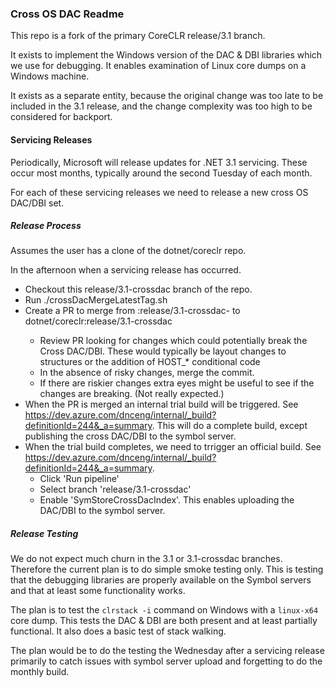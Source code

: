 ### Cross OS DAC Readme

This repo is a fork of the primary CoreCLR release/3.1 branch.

It exists to implement the Windows version of the DAC & DBI libraries
which we use for debugging. It enables examination of Linux core dumps
on a Windows machine.

It exists as a separate entity, because the original change was too late
to be included in the 3.1 release, and the change complexity was too
high to be considered for backport.

#### Servicing Releases

Periodically, Microsoft will release updates for .NET 3.1 servicing.
These occur most months, typically around the second Tuesday of each
month.

For each of these servicing releases we need to release a new cross OS
DAC/DBI set.

##### Release Process

Assumes the user has a clone of the dotnet/coreclr repo.

In the afternoon when a servicing release has occurred.
- Checkout this release/3.1-crossdac branch of the repo.
- Run ./crossDacMergeLatestTag.sh <upstream>
- Create a PR to merge from <upstream>:release/3.1-crossdac-<latestTag>
  to dotnet/coreclr:release/3.1-crossdac
  - Review PR looking for changes which could potentially break the Cross
    DAC/DBI. These would typically be layout changes to structures or the
    addition of HOST_* conditional code
  - In the absence of risky changes, merge the commit.
  - If there are riskier changes extra eyes might be useful to see if the
    changes are breaking. (Not really expected.)
- When the PR is merged an internal trial build will be triggered. See
  https://dev.azure.com/dnceng/internal/_build?definitionId=244&_a=summary.
  This will do a complete build, except publishing the cross DAC/DBI to
  the symbol server.
- When the trial build completes, we need to trrigger an official build.
  See https://dev.azure.com/dnceng/internal/_build?definitionId=244&_a=summary.
  - Click 'Run pipeline'
  - Select branch 'release/3.1-crossdac'
  - Enable 'SymStoreCrossDacIndex'. This enables uploading the DAC/DBI
    to the symbol server.

##### Release Testing

We do not expect much churn in the 3.1 or 3.1-crossdac branches.
Therefore the current plan is to do simple smoke testing only. This is
testing that the debugging libraries are properly available on the
Symbol servers and that at least some functionality works.

The plan is to test the `clrstack -i` command on Windows with a
`linux-x64` core dump.  This tests the DAC & DBI are both present and
at least partially functional. It also does a basic test of stack
walking.

The plan would be to do the testing the Wednesday after a servicing
release primarily to catch issues with symbol server upload and
forgetting to do the monthly build.
